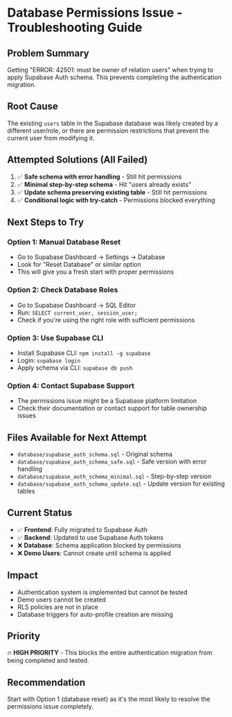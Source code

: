 # Database Permissions Issue - Troubleshooting Guide

## Problem Summary
Getting "ERROR: 42501: must be owner of relation users" when trying to apply Supabase Auth schema. This prevents completing the authentication migration.

## Root Cause
The existing `users` table in the Supabase database was likely created by a different user/role, or there are permission restrictions that prevent the current user from modifying it.

## Attempted Solutions (All Failed)
1. ✅ **Safe schema with error handling** - Still hit permissions
2. ✅ **Minimal step-by-step schema** - Hit "users already exists" 
3. ✅ **Update schema preserving existing table** - Still hit permissions
4. ✅ **Conditional logic with try-catch** - Permissions blocked everything

## Next Steps to Try
### Option 1: Manual Database Reset
- Go to Supabase Dashboard → Settings → Database
- Look for "Reset Database" or similar option
- This will give you a fresh start with proper permissions

### Option 2: Check Database Roles
- Go to Supabase Dashboard → SQL Editor
- Run: `SELECT current_user, session_user;`
- Check if you're using the right role with sufficient permissions

### Option 3: Use Supabase CLI
- Install Supabase CLI: `npm install -g supabase`
- Login: `supabase login`
- Apply schema via CLI: `supabase db push`

### Option 4: Contact Supabase Support
- The permissions issue might be a Supabase platform limitation
- Check their documentation or contact support for table ownership issues

## Files Available for Next Attempt
- `database/supabase_auth_schema.sql` - Original schema
- `database/supabase_auth_schema_safe.sql` - Safe version with error handling
- `database/supabase_auth_schema_minimal.sql` - Step-by-step version
- `database/supabase_auth_schema_update.sql` - Update version for existing tables

## Current Status
- ✅ **Frontend**: Fully migrated to Supabase Auth
- ✅ **Backend**: Updated to use Supabase Auth tokens
- ❌ **Database**: Schema application blocked by permissions
- ❌ **Demo Users**: Cannot create until schema is applied

## Impact
- Authentication system is implemented but cannot be tested
- Demo users cannot be created
- RLS policies are not in place
- Database triggers for auto-profile creation are missing

## Priority
🔥 **HIGH PRIORITY** - This blocks the entire authentication migration from being completed and tested.

## Recommendation
Start with Option 1 (database reset) as it's the most likely to resolve the permissions issue completely.